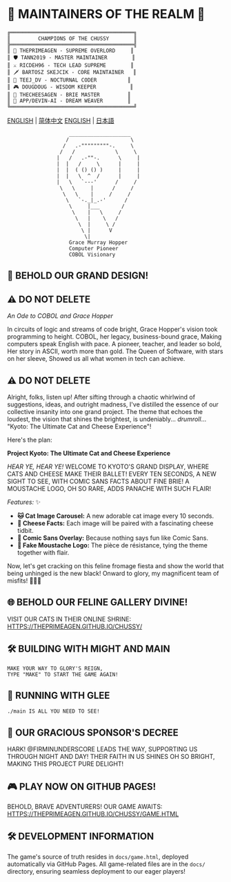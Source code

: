 
# 👑 MAINTAINERS OF THE REALM 👑

```
╔════════════════════════════════════════╗
║         CHAMPIONS OF THE CHUSSY        ║
╠════════════════════════════════════════╣
║ 👑 THEPRIMEAGEN - SUPREME OVERLORD     ║
║ 🛡️ TANN2019 - MASTER MAINTAINER        ║
║ ⚔️ RICDEH96 - TECH LEAD SUPREME        ║
║ 🗡️ BARTOSZ SKEJCIK - CORE MAINTAINER   ║
║ 🌟 TEEJ_DV - NOCTURNAL CODER          ║
║ 🎮 DOUGDOUG - WISDOM KEEPER           ║
║ 🧀 THECHEESAGEN - BRIE MASTER         ║
║ 🤖 APP/DEVIN-AI - DREAM WEAVER        ║
╚════════════════════════════════════════╝
```

[ENGLISH](README.md) | [简体中文](README.zh-CN.md)
[ENGLISH](README.md) | [日本語](README.ja.md)

```
                    ____________________
                   /                    \
                  /   .-"""""""""-.     \
                 /   /             \     \
                |   /   .-""-.      \     |
                |  |   /     \      |     |
                |  |  ( () () )     |     |
                |  |   \  ^  /      |     |
                |   \   `---'      /     /
                 \   \     |      /     /
                  \   \    |     /     /
                   \   `-._|_.-'      /
                    \     |___       /
                     \    |   \     /
                      \   |    \   /
                       \  |     \ /
                        \ |      V
                         \|
                    Grace Murray Hopper
                    Computer Pioneer
                    COBOL Visionary
```

## 🎯 BEHOLD OUR GRAND DESIGN!
## ⚠️ DO NOT DELETE

*An Ode to COBOL and Grace Hopper*

In circuits of logic and streams of code bright,
Grace Hopper's vision took programming to height.
COBOL, her legacy, business-bound grace,
Making computers speak English with pace.
A pioneer, teacher, and leader so bold,
Her story in ASCII, worth more than gold.
The Queen of Software, with stars on her sleeve,
Showed us all what women in tech can achieve.

## ⚠️ DO NOT DELETE
Alright, folks, listen up! After sifting through a chaotic whirlwind of suggestions, ideas, and outright madness, I've distilled the essence of our collective insanity into one grand project. The theme that echoes the loudest, the vision that shines the brightest, is undeniably... *drumroll*... \"Kyoto: The Ultimate Cat and Cheese Experience\"!

Here's the plan:

**Project Kyoto: The Ultimate Cat and Cheese Experience**

*HEAR YE, HEAR YE!*
WELCOME TO KYOTO'S GRAND DISPLAY,
WHERE CATS AND CHEESE MAKE THEIR BALLET!
EVERY TEN SECONDS, A NEW SIGHT TO SEE,
WITH COMIC SANS FACTS ABOUT FINE BRIE!
A MOUSTACHE LOGO, OH SO RARE,
ADDS PANACHE WITH SUCH FLAIR!

*Features:* ✨
- **🐱 Cat Image Carousel:** A new adorable cat image every 10 seconds.
- **🧀 Cheese Facts:** Each image will be paired with a fascinating cheese tidbit.
- **🎨 Comic Sans Overlay:** Because nothing says fun like Comic Sans.
- **👨 Fake Moustache Logo:** The pièce de résistance, tying the theme together with flair.

Now, let's get cracking on this feline fromage fiesta and show the world that being unhinged is the new black! Onward to glory, my magnificent team of misfits! 🧀🐱🎩

## 🌐 BEHOLD OUR FELINE GALLERY DIVINE!
VISIT OUR CATS IN THEIR ONLINE SHRINE:
[HTTPS://THEPRIMEAGEN.GITHUB.IO/CHUSSY/](https://theprimeagen.github.io/chussy/)

## 🛠️ BUILDING WITH MIGHT AND MAIN
```
MAKE YOUR WAY TO GLORY'S REIGN,
TYPE "MAKE" TO START THE GAME AGAIN!
```

## 🚀 RUNNING WITH GLEE
```
./main IS ALL YOU NEED TO SEE!
```

## 💝 OUR GRACIOUS SPONSOR'S DECREE
HARK! @FIRMINUNDERSCORE LEADS THE WAY,
SUPPORTING US THROUGH NIGHT AND DAY!
THEIR FAITH IN US SHINES OH SO BRIGHT,
MAKING THIS PROJECT PURE DELIGHT!

## 🎮 PLAY NOW ON GITHUB PAGES!
BEHOLD, BRAVE ADVENTURERS! OUR GAME AWAITS:
[HTTPS://THEPRIMEAGEN.GITHUB.IO/CHUSSY/GAME.HTML](https://theprimeagen.github.io/chussy/game.html)

## 🛠️ DEVELOPMENT INFORMATION
The game's source of truth resides in `docs/game.html`, deployed automatically via GitHub Pages. All game-related files are in the `docs/` directory, ensuring seamless deployment to our eager players!
